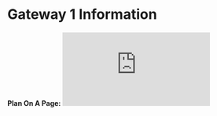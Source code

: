 # Gateway 1 Information

#### Plan On A Page: ![Plan on A Page Link](https://github.com/lboroWMEME-19WSD001/E-ProjectDocs/blob/master/GateWay1/PlanonaPage%20-%20Team%20EARTH.pdf)  

